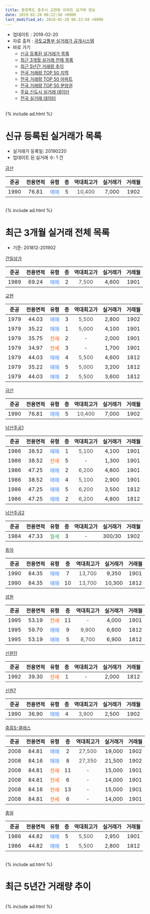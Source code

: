 ```yaml
---
title: 충청북도 충주시 교현동 아파트 실거래 정보
date: 2019-02-20 06:22:58 +0900
last_modified_at: 2019-02-20 06:22:58 +0900
---
```


* 업데이트 : 2019-02-20
* 자료 출처 : [국토교통부 실거래가 공개시스템](http://rt.molit.go.kr)
* 바로 가기
    * [신규 등록된 실거래가 목록](#신규-등록된-실거래가-목록)
    * [최근 3개월 실거래 전체 목록](#최근-3개월-실거래-전체-목록)
    * [최근 5년간 거래량 추이](#최근-5년간-거래량-추이)
    * [전국 거래량 TOP 50 지역](https://inasie.github.io/apt-trade-info/최근-3개월-전국에서-가장-거래가-많이-발생한-지역)
    * [전국 거래량 TOP 50 아파트](https://inasie.github.io/apt-trade-info/최근-3개월-전국에서-가장-거래가-많이-발생한-아파트)
    * [전국 거래량 TOP 50 분양권](https://inasie.github.io/apt-trade-info/최근-3개월-전국에서-가장-거래가-많이-발생한-분양권)
    * [주요 신도시 실거래 데이터](https://inasie.github.io/apt-trade-info/주요-신도시)
    * [전국 실거래 데이터](https://inasie.github.io/apt-trade-info/전국)
<br>
{% include ad.html %}
<br>

# 신규 등록된 실거래가 목록
* 실거래가 등록일: 20190220
* 업데이트 된 실거래 수: 1 건


[금산](https://search.naver.com/search.naver?query=%EC%B6%A9%EC%B2%AD%EB%B6%81%EB%8F%84+%EC%B6%A9%EC%A3%BC%EC%8B%9C+%EA%B5%90%ED%98%84%EB%8F%99+%EA%B8%88%EC%82%B0)

|준공|전용면적|유형|층|역대최고가|실거래가|거래월|
|:---:|:---:|:---:|:---:|:---:|:---:|:---:|
|1990|76.81|<span style="color:#4285f3">매매</span>|5|<span style="color:#444444">10,400</span>|7,000|1902|


<br>
{% include ad.html %}
<br>

# 최근 3개월 실거래 전체 목록
* 기준: 201812-201902


[건일상가](https://search.naver.com/search.naver?query=%EC%B6%A9%EC%B2%AD%EB%B6%81%EB%8F%84+%EC%B6%A9%EC%A3%BC%EC%8B%9C+%EA%B5%90%ED%98%84%EB%8F%99+%EA%B1%B4%EC%9D%BC%EC%83%81%EA%B0%80)

|준공|전용면적|유형|층|역대최고가|실거래가|거래월|
|:---:|:---:|:---:|:---:|:---:|:---:|:---:|
|1989|69.24|<span style="color:#4285f3">매매</span>|2|<span style="color:#444444">7,500</span>|4,600|1901|

[교현](https://search.naver.com/search.naver?query=%EC%B6%A9%EC%B2%AD%EB%B6%81%EB%8F%84+%EC%B6%A9%EC%A3%BC%EC%8B%9C+%EA%B5%90%ED%98%84%EB%8F%99+%EA%B5%90%ED%98%84)

|준공|전용면적|유형|층|역대최고가|실거래가|거래월|
|:---:|:---:|:---:|:---:|:---:|:---:|:---:|
|1979|44.03|<span style="color:#4285f3">매매</span>|3|<span style="color:#444444">5,500</span>|2,800|1902|
|1979|35.22|<span style="color:#4285f3">매매</span>|1|<span style="color:#444444">5,000</span>|4,100|1901|
|1979|35.75|<span style="color:#ff5a00">전세</span>|2|<span style="color:#444444">-</span>|2,000|1901|
|1979|34.97|<span style="color:#ff5a00">전세</span>|3|<span style="color:#444444">-</span>|1,700|1901|
|1979|44.03|<span style="color:#4285f3">매매</span>|4|<span style="color:#444444">5,500</span>|4,600|1812|
|1979|35.22|<span style="color:#4285f3">매매</span>|5|<span style="color:#444444">5,000</span>|3,200|1812|
|1979|44.03|<span style="color:#4285f3">매매</span>|2|<span style="color:#444444">5,500</span>|3,600|1812|

[금산](https://search.naver.com/search.naver?query=%EC%B6%A9%EC%B2%AD%EB%B6%81%EB%8F%84+%EC%B6%A9%EC%A3%BC%EC%8B%9C+%EA%B5%90%ED%98%84%EB%8F%99+%EA%B8%88%EC%82%B0)

|준공|전용면적|유형|층|역대최고가|실거래가|거래월|
|:---:|:---:|:---:|:---:|:---:|:---:|:---:|
|1990|76.81|<span style="color:#4285f3">매매</span>|5|<span style="color:#444444">10,400</span>|7,000|1902|

[남산주공1](https://search.naver.com/search.naver?query=%EC%B6%A9%EC%B2%AD%EB%B6%81%EB%8F%84+%EC%B6%A9%EC%A3%BC%EC%8B%9C+%EA%B5%90%ED%98%84%EB%8F%99+%EB%82%A8%EC%82%B0%EC%A3%BC%EA%B3%B51)

|준공|전용면적|유형|층|역대최고가|실거래가|거래월|
|:---:|:---:|:---:|:---:|:---:|:---:|:---:|
|1986|38.52|<span style="color:#4285f3">매매</span>|1|<span style="color:#444444">5,100</span>|4,100|1901|
|1986|38.52|<span style="color:#ff5a00">전세</span>|5|<span style="color:#444444">-</span>|1,300|1901|
|1986|47.25|<span style="color:#4285f3">매매</span>|2|<span style="color:#444444">6,200</span>|4,800|1901|
|1986|38.52|<span style="color:#4285f3">매매</span>|4|<span style="color:#444444">5,100</span>|2,900|1901|
|1986|47.25|<span style="color:#4285f3">매매</span>|5|<span style="color:#444444">6,200</span>|3,500|1812|
|1986|47.25|<span style="color:#4285f3">매매</span>|2|<span style="color:#444444">6,200</span>|4,800|1812|

[남산주공2](https://search.naver.com/search.naver?query=%EC%B6%A9%EC%B2%AD%EB%B6%81%EB%8F%84+%EC%B6%A9%EC%A3%BC%EC%8B%9C+%EA%B5%90%ED%98%84%EB%8F%99+%EB%82%A8%EC%82%B0%EC%A3%BC%EA%B3%B52)

|준공|전용면적|유형|층|역대최고가|실거래가|거래월|
|:---:|:---:|:---:|:---:|:---:|:---:|:---:|
|1984|47.33|<span style="color:#34a853">월세</span>|3|<span style="color:#444444">-</span>|300/30|1902|

[동아](https://search.naver.com/search.naver?query=%EC%B6%A9%EC%B2%AD%EB%B6%81%EB%8F%84+%EC%B6%A9%EC%A3%BC%EC%8B%9C+%EA%B5%90%ED%98%84%EB%8F%99+%EB%8F%99%EC%95%84)

|준공|전용면적|유형|층|역대최고가|실거래가|거래월|
|:---:|:---:|:---:|:---:|:---:|:---:|:---:|
|1990|84.35|<span style="color:#4285f3">매매</span>|7|<span style="color:#444444">13,700</span>|9,350|1901|
|1990|84.35|<span style="color:#4285f3">매매</span>|10|<span style="color:#444444">13,700</span>|10,300|1812|

[성원](https://search.naver.com/search.naver?query=%EC%B6%A9%EC%B2%AD%EB%B6%81%EB%8F%84+%EC%B6%A9%EC%A3%BC%EC%8B%9C+%EA%B5%90%ED%98%84%EB%8F%99+%EC%84%B1%EC%9B%90)

|준공|전용면적|유형|층|역대최고가|실거래가|거래월|
|:---:|:---:|:---:|:---:|:---:|:---:|:---:|
|1995|53.19|<span style="color:#ff5a00">전세</span>|11|<span style="color:#444444">-</span>|4,000|1901|
|1995|59.70|<span style="color:#4285f3">매매</span>|9|<span style="color:#444444">9,900</span>|6,600|1812|
|1995|53.19|<span style="color:#4285f3">매매</span>|5|<span style="color:#444444">8,700</span>|6,900|1812|

[신원11](https://search.naver.com/search.naver?query=%EC%B6%A9%EC%B2%AD%EB%B6%81%EB%8F%84+%EC%B6%A9%EC%A3%BC%EC%8B%9C+%EA%B5%90%ED%98%84%EB%8F%99+%EC%8B%A0%EC%9B%9011)

|준공|전용면적|유형|층|역대최고가|실거래가|거래월|
|:---:|:---:|:---:|:---:|:---:|:---:|:---:|
|1992|39.30|<span style="color:#ff5a00">전세</span>|1|<span style="color:#444444">-</span>|2,000|1812|

[신원7](https://search.naver.com/search.naver?query=%EC%B6%A9%EC%B2%AD%EB%B6%81%EB%8F%84+%EC%B6%A9%EC%A3%BC%EC%8B%9C+%EA%B5%90%ED%98%84%EB%8F%99+%EC%8B%A0%EC%9B%907)

|준공|전용면적|유형|층|역대최고가|실거래가|거래월|
|:---:|:---:|:---:|:---:|:---:|:---:|:---:|
|1990|36.90|<span style="color:#4285f3">매매</span>|4|<span style="color:#444444">3,900</span>|2,500|1902|

[중흥S-클래스](https://search.naver.com/search.naver?query=%EC%B6%A9%EC%B2%AD%EB%B6%81%EB%8F%84+%EC%B6%A9%EC%A3%BC%EC%8B%9C+%EA%B5%90%ED%98%84%EB%8F%99+%EC%A4%91%ED%9D%A5S-%ED%81%B4%EB%9E%98%EC%8A%A4)

|준공|전용면적|유형|층|역대최고가|실거래가|거래월|
|:---:|:---:|:---:|:---:|:---:|:---:|:---:|
|2008|84.81|<span style="color:#4285f3">매매</span>|2|<span style="color:#444444">27,500</span>|19,000|1902|
|2008|84.16|<span style="color:#4285f3">매매</span>|8|<span style="color:#444444">27,350</span>|21,500|1902|
|2008|84.81|<span style="color:#ff5a00">전세</span>|11|<span style="color:#444444">-</span>|15,000|1901|
|2008|84.81|<span style="color:#ff5a00">전세</span>|6|<span style="color:#444444">-</span>|14,000|1901|
|2008|84.16|<span style="color:#ff5a00">전세</span>|13|<span style="color:#444444">-</span>|15,000|1901|
|2008|84.81|<span style="color:#ff5a00">전세</span>|6|<span style="color:#444444">-</span>|14,000|1901|

[충일](https://search.naver.com/search.naver?query=%EC%B6%A9%EC%B2%AD%EB%B6%81%EB%8F%84+%EC%B6%A9%EC%A3%BC%EC%8B%9C+%EA%B5%90%ED%98%84%EB%8F%99+%EC%B6%A9%EC%9D%BC)

|준공|전용면적|유형|층|역대최고가|실거래가|거래월|
|:---:|:---:|:---:|:---:|:---:|:---:|:---:|
|1986|44.82|<span style="color:#4285f3">매매</span>|5|<span style="color:#444444">5,500</span>|2,950|1901|
|1986|44.82|<span style="color:#4285f3">매매</span>|1|<span style="color:#444444">5,500</span>|2,800|1812|


<br>
{% include ad.html %}
<br>

# 최근 5년간 거래량 추이


<div style="width:100%;">
    <canvas id="deal_progress" height="200"></canvas>
</div>

<script>
new Chart(document.getElementById("deal_progress"), {
    type: 'line',
    data: {
        labels: ['201402','201403','201404','201405','201406','201407','201408','201409','201410','201411','201412','201501','201502','201503','201504','201505','201506','201507','201508','201509','201510','201511','201512','201601','201602','201603','201604','201605','201606','201607','201608','201609','201610','201611','201612','201701','201702','201703','201704','201705','201706','201707','201708','201709','201710','201711','201712','201801','201802','201803','201804','201805','201806','201807','201808','201809','201810','201811','201812','201901','201902'],
        datasets: [{
            label: '매매',
            pointRadius: 1,
            data: [37, 29, 16, 15, 21, 23, 26, 31, 23, 22, 15, 23, 34, 33, 34, 25, 19, 21, 25, 21, 25, 21, 19, 21, 29, 32, 17, 28, 20, 26, 20, 19, 35, 33, 23, 19, 23, 32, 16, 24, 14, 24, 17, 16, 16, 17, 23, 16, 15, 16, 14, 17, 16, 11, 15, 9, 12, 13, 9, 7, 5],
            borderColor: "rgba(255, 201, 14, 1)",
            backgroundColor: "rgba(255, 201, 14, 0.5)",
            fill: false,
            lineTension: 0
        },{
            label: '전월세',
            pointRadius: 1,
            data: [19, 22, 16, 7, 17, 14, 12, 17, 15, 11, 9, 10, 16, 14, 16, 14, 8, 15, 12, 10, 19, 16, 2, 8, 7, 21, 9, 9, 5, 5, 5, 9, 11, 13, 8, 9, 16, 9, 12, 10, 13, 16, 4, 10, 11, 10, 2, 14, 5, 9, 6, 9, 6, 7, 5, 5, 6, 2, 1, 8, 1],
            borderColor: "rgba(0, 141, 185, 1)",
            backgroundColor: "rgba(0, 141, 185, 0.5)",
            fill: false,
            lineTension: 0
        }
        ]
    },
    options: {
        responsive: true,
        title: {
            display: false
        },
        tooltips: {
            mode: 'index',
            intersect: false
        },
        hover: {
            mode: 'nearest',
            intersect: true
        },
        scales: {
            xAxes: [{
                display: true,
                scaleLabel: {
                    display: true,
                    labelString: '년/월'
                }
            }],
            yAxes: [{
                display: true,
                ticks: {
                    suggestedMin: 0,
                },
                scaleLabel: {
                    display: true,
                    labelString: '실거래 수'
                }
            }]
        }
    }
});

</script>


<br>
{% include ad.html %}
<br>

